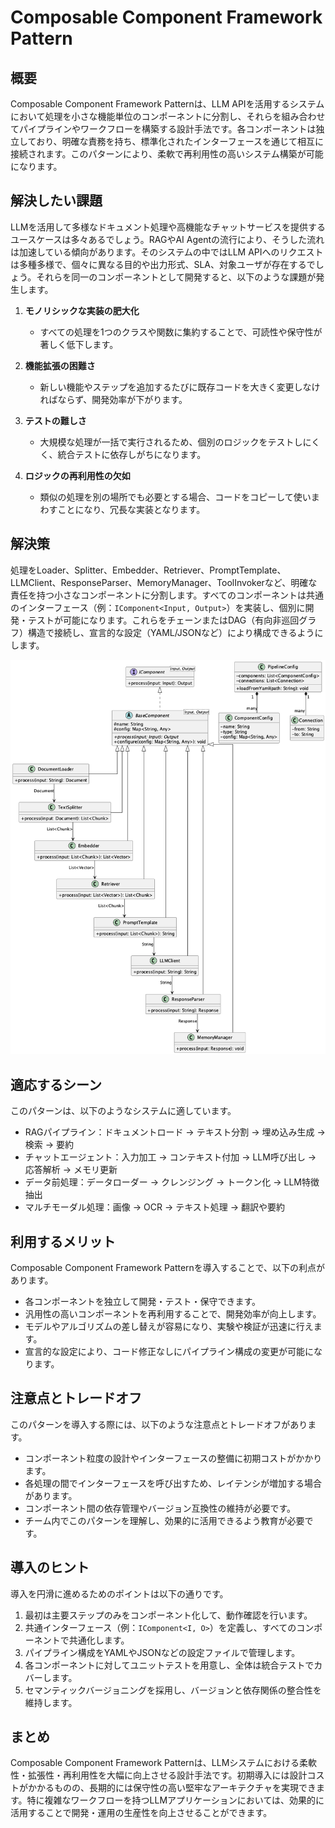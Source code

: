 # Composable Component Framework Pattern

## 概要

Composable Component Framework Patternは、LLM APIを活用するシステムにおいて処理を小さな機能単位のコンポーネントに分割し、それらを組み合わせてパイプラインやワークフローを構築する設計手法です。各コンポーネントは独立しており、明確な責務を持ち、標準化されたインターフェースを通じて相互に接続されます。このパターンにより、柔軟で再利用性の高いシステム構築が可能になります。

## 解決したい課題

LLMを活用して多様なドキュメント処理や高機能なチャットサービスを提供するユースケースは多々あるでしょう。RAGやAI Agentの流行により、そうした流れは加速している傾向があります。そのシステムの中ではLLM APIへのリクエストは多種多様で、個々に異なる目的や出力形式、SLA、対象ユーザが存在するでしょう。それらを同一のコンポーネントとして開発すると、以下のような課題が発生します。

1. **モノリシックな実装の肥大化**  
   - すべての処理を1つのクラスや関数に集約することで、可読性や保守性が著しく低下します。

2. **機能拡張の困難さ**  
   - 新しい機能やステップを追加するたびに既存コードを大きく変更しなければならず、開発効率が下がります。

3. **テストの難しさ**  
   - 大規模な処理が一括で実行されるため、個別のロジックをテストしにくく、統合テストに依存しがちになります。

4. **ロジックの再利用性の欠如**  
   - 類似の処理を別の場所でも必要とする場合、コードをコピーして使いまわすことになり、冗長な実装となります。

## 解決策

処理をLoader、Splitter、Embedder、Retriever、PromptTemplate、LLMClient、ResponseParser、MemoryManager、ToolInvokerなど、明確な責任を持つ小さなコンポーネントに分割します。すべてのコンポーネントは共通のインターフェース（例：`IComponent<Input, Output>`）を実装し、個別に開発・テストが可能になります。これらをチェーンまたはDAG（有向非巡回グラフ）構造で接続し、宣言的な設定（YAML/JSONなど）により構成できるようにします。

![img](uml/images/composable_component_framework_pattern.png)

## 適応するシーン

このパターンは、以下のようなシステムに適しています。

- RAGパイプライン：ドキュメントロード → テキスト分割 → 埋め込み生成 → 検索 → 要約
- チャットエージェント：入力加工 → コンテキスト付加 → LLM呼び出し → 応答解析 → メモリ更新
- データ前処理：データローダー → クレンジング → トークン化 → LLM特徴抽出
- マルチモーダル処理：画像 → OCR → テキスト処理 → 翻訳や要約

## 利用するメリット

Composable Component Framework Patternを導入することで、以下の利点があります。

- 各コンポーネントを独立して開発・テスト・保守できます。
- 汎用性の高いコンポーネントを再利用することで、開発効率が向上します。
- モデルやアルゴリズムの差し替えが容易になり、実験や検証が迅速に行えます。
- 宣言的な設定により、コード修正なしにパイプライン構成の変更が可能になります。

## 注意点とトレードオフ

このパターンを導入する際には、以下のような注意点とトレードオフがあります。

- コンポーネント粒度の設計やインターフェースの整備に初期コストがかかります。
- 各処理の間でインターフェースを呼び出すため、レイテンシが増加する場合があります。
- コンポーネント間の依存管理やバージョン互換性の維持が必要です。
- チーム内でこのパターンを理解し、効果的に活用できるよう教育が必要です。

## 導入のヒント

導入を円滑に進めるためのポイントは以下の通りです。

1. 最初は主要ステップのみをコンポーネント化して、動作確認を行います。
2. 共通インターフェース（例：`IComponent<I, O>`）を定義し、すべてのコンポーネントで共通化します。
3. パイプライン構成をYAMLやJSONなどの設定ファイルで管理します。
4. 各コンポーネントに対してユニットテストを用意し、全体は統合テストでカバーします。
5. セマンティックバージョニングを採用し、バージョンと依存関係の整合性を維持します。

## まとめ

Composable Component Framework Patternは、LLMシステムにおける柔軟性・拡張性・再利用性を大幅に向上させる設計手法です。初期導入には設計コストがかかるものの、長期的には保守性の高い堅牢なアーキテクチャを実現できます。特に複雑なワークフローを持つLLMアプリケーションにおいては、効果的に活用することで開発・運用の生産性を向上させることができます。

